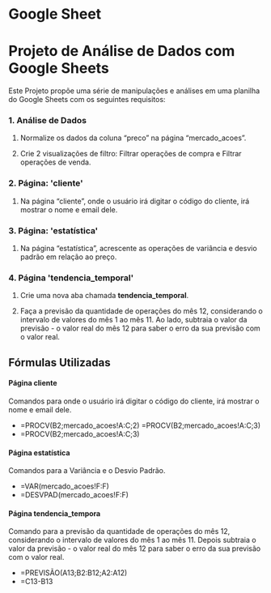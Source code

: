 # Google Sheet
# Projeto de Análise de Dados com Google Sheets

Este Projeto propõe uma série de manipulações e análises em uma planilha do Google Sheets com os seguintes requisitos:

### 1. Análise de Dados

1. Normalize os dados da coluna “preco” na página “mercado_acoes”.

2. Crie 2 visualizações de filtro: Filtrar operações de compra e Filtrar operações de venda.


### 2. Página: 'cliente'

1. Na página “cliente”, onde o usuário irá digitar o código do cliente, irá mostrar o nome e email dele.


### 3. Página: 'estatística'

1. Na página “estatística”, acrescente as operações de variância e desvio padrão em relação ao preço.


### 4. Página 'tendencia_temporal'

1. Crie uma nova aba chamada **tendencia_temporal**.

2. Faça a previsão da quantidade de operações do mês 12, considerando o intervalo de valores do mês 1 ao mês 11. Ao lado, subtraia o valor da previsão - o valor real do mês 12 para saber o erro da sua previsão com o valor real.



## Fórmulas Utilizadas

  
  #### Página cliente
  
Comandos para onde o usuário irá digitar o código do cliente, irá mostrar o nome e email dele.
  - =PROCV(B2;mercado_acoes!A:C;2) =PROCV(B2;mercado_acoes!A:C;3)
  - =PROCV(B2;mercado_acoes!A:C;3)
  
  #### Página estatística
  
  Comandos para a Variância e o Desvio Padrão.
   - =VAR(mercado_acoes!F:F)
   - =DESVPAD(mercado_acoes!F:F)

   #### Página tendencia_tempora

Comando para a previsão da quantidade de operações do mês 12, considerando o intervalo de valores do mês 1 ao mês 11. Depois subtraia o valor da previsão - o valor real do mês 12 para saber o erro da sua previsão com o valor real.
  - =PREVISÃO(A13;B2:B12;A2:A12)
  - =C13-B13
    
        
